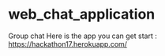# web_chat_application 
Group chat
Here is the app you can get start : https://hackathon17.herokuapp.com/
